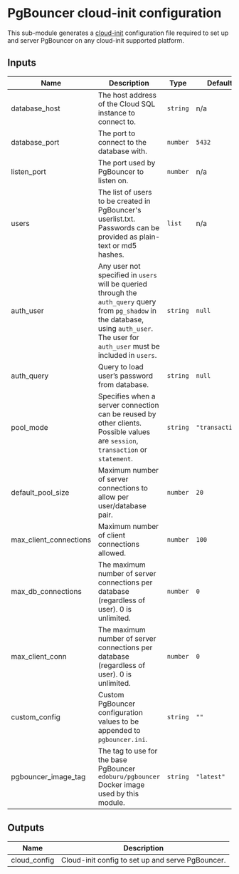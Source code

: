 # PgBouncer cloud-init configuration

This sub-module generates a [cloud-init](https://cloud-init.io/) configuration file required to set up and server PgBouncer on any cloud-init supported platform.

## Inputs

| Name | Description | Type | Default | Required |
|------|-------------|------|---------|:--------:|
| database\_host | The host address of the Cloud SQL instance to connect to. | `string` | n/a | yes |
| database\_port | The port to connect to the database with. | `number` | `5432` | no |
| listen\_port | The port used by PgBouncer to listen on. | `number` | n/a | yes |
| users | The list of users to be created in PgBouncer's userlist.txt. Passwords can be provided as plain-text or md5 hashes. | `list` | n/a | yes |
| auth\_user | Any user not specified in `users` will be queried through the `auth_query` query from `pg_shadow` in the database, using `auth_user`. The user for `auth_user` must be included in `users`. | `string` | `null` | no |
| auth\_query | Query to load user’s password from database. | `string` | `null` | no |
| pool\_mode | Specifies when a server connection can be reused by other clients. Possible values are `session`, `transaction` or `statement`. | `string` | `"transaction"` | no |
| default\_pool\_size | Maximum number of server connections to allow per user/database pair. | `number` | `20` | no |
| max\_client\_connections | Maximum number of client connections allowed. | `number` | `100` | no |
| max\_db\_connections | The maximum number of server connections per database (regardless of user). 0 is unlimited. | `number` | `0` | no |
| max\_client\_conn | The maximum number of server connections per database (regardless of user). 0 is unlimited. | `number` | `0` | no |
| custom\_config | Custom PgBouncer configuration values to be appended to `pgbouncer.ini`. | `string` | `""` | no |
| pgbouncer\_image\_tag | The tag to use for the base PgBouncer `edoburu/pgbouncer` Docker image used by this module. | `string` | `"latest"` | no |

## Outputs

| Name | Description |
|------|-------------|
| cloud\_config | Cloud-init config to set up and serve PgBouncer. |
